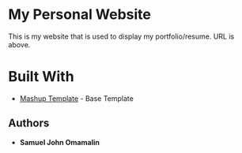 # My Personal Website
This is my website that is used to display my portfolio/resume. URL is above.

# Built With
* [Mashup Template](http://www.mashup-template.com) - Base Template

## Authors
* **Samuel John Omamalin**
